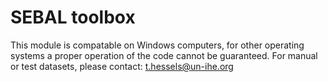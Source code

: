# SEBAL toolbox

This module is compatable on Windows computers, for other operating systems a proper operation of the code cannot be guaranteed.
For manual or test datasets, please contact: t.hessels@un-ihe.org


